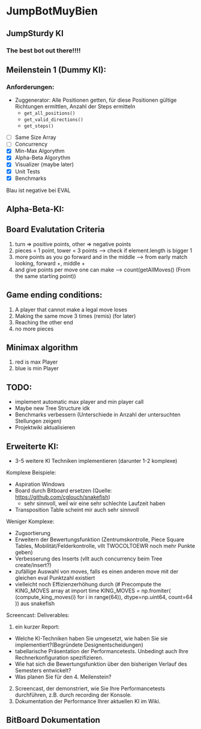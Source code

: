 # JumpBotMuyBien
## JumpSturdy KI
### The best bot out there!!!!

## Meilenstein 1 (Dummy KI):
### Anforderungen:
* Zuggenerator: Alle Positionen getten, für diese Positionen gültige Richtungen ermittlen, Anzahl der Steps ermitteln
    * `get_all_positions()`
    * `get_valid_directions()`
    * `get_steps()`
- [ ] Same Size Array
- [ ] Concurrency
- [X] Min-Max Algorythm
- [X] Alpha-Beta Algorythm
- [X] Visualizer (maybe later)
- [X] Unit Tests
- [X] Benchmarks

Blau ist negative bei EVAL

## Alpha-Beta-KI:
## Board Evalutation Criteria
1. turn => positive points, other => negative points 
2. pieces = 1 point, tower = 3 points  --> check if element.length is bigger 1
3. more points as you go forward and in the middle  --> from early match looking, forward +, middle +
4. and give points per move one can make --> count(getAllMoves() (From the same starting point))

## Game ending conditions:
1. A player that cannot make a legal move loses
2. Making the same move 3 times (remis) (for later)
3. Reaching the other end
4. no more pieces

## Minimax algorithm
1. red is max Player
2. blue is min Player

## TODO: 
- implement automatic max player and min player call 
- Maybe new Tree Structure idk
- Benchmarks verbessern (Unterschiede in Anzahl der untersuchten Stellungen zeigen)
- Projektwiki aktualisieren

## Erweiterte KI:
- 3-5 weitere KI Techniken implementieren (darunter 1-2 komplexe)

Komplexe Beispiele:
- Aspiration Windows
- Board durch Bitboard ersetzen (Quelle: https://github.com/cglouch/snakefish)
  - sehr sinnvoll, weil wir eine sehr schlechte Laufzeit haben
- Transposition Table scheint mir auch sehr sinnvoll

Weniger Komplexe:
- Zugsortierung
- Erweitern der Bewertungsfunktion (Zentrumskontrolle, Piece Square Tables, Mobilität/Felderkontrolle, vllt TWOCOLTOEWR noch mehr Punkte geben)
- Verbesserung des Inserts (vllt auch concurrency beim Tree create/insert?)
- zufällige Auswahl von moves, falls es einen anderen move mit der gleichen eval Punktzahl existiert
- vielleicht noch Effizienzerhöhung durch
  (# Precompute the KING_MOVES array at import time
KING_MOVES = np.fromiter(
    (compute_king_moves(i) for i in range(64)),
    dtype=np.uint64,
    count=64
)) aus snakefish

Screencast:
Deliverables:
1. ein kurzer Report:
- Welche KI-Techniken haben Sie umgesetzt, wie haben Sie sie implementiert?(Begründete Designentscheidungen)
- tabellarische Präsentation der Performancetests. Unbedingt auch Ihre Rechnerkonfiguration spezifizieren. 
- Wie hat sich die Bewertungsfunktion über den bisherigen Verlauf des Semesters entwickelt?
- Was planen Sie für den 4. Meilenstein?
2. Screencast, der demonstriert, wie Sie Ihre Performancetests durchführen, z.B. durch recording der Konsole.
3. Dokumentation der Performance Ihrer aktuellen KI im Wiki.

BitBoard Dokumentation
- 